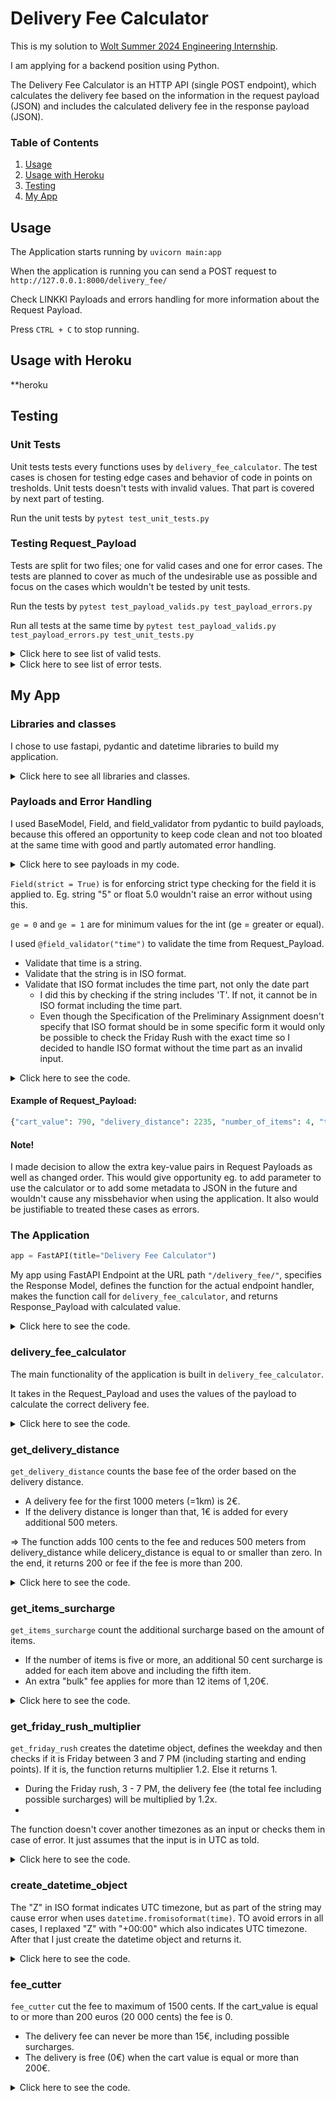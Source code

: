 # Delivery Fee Calculator

This is my solution to [Wolt Summer 2024 Engineering Internship](https://github.com/woltapp/engineering-internship-2024).

I am applying for a backend position using Python.

The Delivery Fee Calculator is an HTTP API (single POST endpoint), which calculates the delivery fee based on the information in the request payload (JSON) and includes the calculated delivery fee in the response payload (JSON).

### Table of Contents

1. [Usage](#usage)
2. [Usage with Heroku](#usage-with-heroku)
3. [Testing](#testing)
4. [My App](#my-app)

## Usage

The Application starts running by `uvicorn main:app`

When the application is running you can send a POST request to `http://127.0.0.1:8000/delivery_fee/`

Check LINKKI Payloads and errors handling for more information about the Request Payload.

Press `CTRL + C` to stop running.

## Usage with Heroku

**heroku

## Testing

### Unit Tests

Unit tests tests every functions uses by `delivery_fee_calculator`. The test cases is chosen for testing edge cases and behavior of code in points on tresholds. Unit tests doesn't tests with invalid values. That part is covered by next part of testing.

Run the unit tests by `pytest test_unit_tests.py`

### Testing Request_Payload

Tests are split for two files; one for valid cases and one for error cases. The tests are planned to cover as much of the undesirable use as possible and focus on the cases which wouldn't be tested by unit tests.

Run the tests by `pytest test_payload_valids.py test_payload_errors.py`

Run all tests at the same time by `pytest test_payload_valids.py test_payload_errors.py test_unit_tests.py`

<details>
<summary>Click here to see list of valid tests.</summary>
	
![valid](https://github.com/pyrypiironen/wolt_2024/assets/93189576/07d4a49b-408b-4296-9cd5-e148dc62f5d8)

</details>

<details>
<summary>Click here to see list of error tests.</summary>
	
![error](https://github.com/pyrypiironen/wolt_2024/assets/93189576/ecb16274-c262-4441-8a43-e787a5e4c5a3)

</details>

## My App

### Libraries and classes

I chose to use fastapi, pydantic and datetime libraries to build my application.

<details>
<summary>Click here to see all libraries and classes.</summary>
	
```python
from fastapi import FastAPI
from pydantic import BaseModel, Field, field_validator
from datetime import datetime
from validators import validate_time	#my own implement
```
</details>

### Payloads and Error Handling

I used BaseModel, Field, and field_validator from pydantic to build payloads, because this offered an opportunity to
keep code clean and not too bloated at the same time with good and partly automated error handling.

<details>
<summary>Click here to see payloads in my code.</summary>
	
```python
class Request_Payload(BaseModel):
	cart_value: int = Field(strict = True, ge = 0)
	delivery_distance: int = Field(strict = True, ge = 0)
	number_of_items: int = Field(strict = True, ge = 1)
	time: str

	class Config:
		 extra = "forbid"

	@field_validator("time")
	def time_validator(cls, value):
		return validate_time(value)


class Response_Payload(BaseModel):
	delivery_fee: int
```
</details>

`Field(strict = True)` is for enforcing strict type checking for the field it is applied to. Eg. string "5" or float 5.0
wouldn't raise an error without using this.

`ge = 0` and `ge = 1` are for minimum values for the int (ge = greater or equal).

I used `@field_validator("time")` to validate the time from Request_Payload.
 - Validate that time is a string.
 - Validate that the string is in ISO format.
 - Validate that ISO format includes the time part, not only the date part
   - I did this by checking if the string includes 'T'. If not, it cannot be in ISO format including the time part.
   - Even though the Specification of the Preliminary Assignment doesn't specify that ISO format should be in some specific form it would only be possible to check the Friday Rush with the exact time so I decided to handle ISO format without the time part as an invalid input.

<details>
<summary>Click here to see the code.</summary>
	
```python
	@field_validator("time")
	def time_validator(cls, value):
		return validate_time(value)

# validators.py
def validate_time(time: str) -> str:
	if not isinstance(time, str):
		raise ValueError("Time isn't a string.")
	try:
		time = time.replace("Z", "+00:00")
		datetime.fromisoformat(time)
	except ValueError:
		raise ValueError("Time isn't in ISO format.")
	if 'T' not in time:
		raise ValueError("ISO format doesn't include time (T).")
	return time
```
</details>

#### Example of Request_Payload:
```python
{"cart_value": 790, "delivery_distance": 2235, "number_of_items": 4, "time": "2024-01-15T13:00:00Z"}
```
#### Note!

I made decision to allow the extra key-value pairs in Request Payloads as well as changed order.
This would give opportunity eg. to add parameter to use the calculator or to add some metadata to JSON in the future and wouldn't cause any missbehavior when using the application.
It also would be justifiable to treated these cases as errors.

### The Application

```python
app = FastAPI(title="Delivery Fee Calculator")
```
My app using FastAPI Endpoint at the URL path `"/delivery_fee/"`, specifies the Response Model, defines the function for the actual endpoint handler, makes the function call for `delivery_fee_calculator`, and returns Response_Payload with calculated value.

<details>
<summary>Click here to see the code.</summary>
	
```python
@app.post("/delivery_fee/", response_model = Response_Payload)
async def make_Response_Payload(Request_Payload: Request_Payload):
	fee = delivery_fee_calculator(Request_Payload)
	return Response_Payload(delivery_fee = fee)
```
</details>

### delivery_fee_calculator

The main functionality of the application is built in `delivery_fee_calculator`.

It takes in the Request_Payload and uses the values of the payload to calculate the correct delivery fee.

<details>
<summary>Click here to see the code.</summary>
	
```python
def delivery_fee_calculator(Request_Payload):
	fee = get_delivery_distance_fee(Request_Payload.delivery_distance)
	fee += get_small_order_surcharge(Request_Payload.cart_value)
	fee += get_items_surcharge(Request_Payload.number_of_items)
	fee *= get_friday_rush_multiplier(Request_Payload.time)
	fee = fee_cutter(fee, Request_Payload.cart_value)
	return int(fee)
```
</details>

### get_delivery_distance

`get_delivery_distance` counts the base fee of the order based on the delivery distance.
 - A delivery fee for the first 1000 meters (=1km) is 2€.
 - If the delivery distance is longer than that, 1€ is added for every additional 500 meters.
 
&rArr; The function adds 100 cents to the fee and reduces 500 meters from delivery_distance while delicery_distance is equal to or smaller than zero. In the end, it returns 200 or fee if the fee is more than 200.

<details>
<summary>Click here to see the code.</summary>
	
```python
def get_delivery_distance_fee(delivery_distance):
	fee = 0
	while delivery_distance > 0:
		fee += 100
		delivery_distance -= 500
	return max(200, fee)
```
</details>

### get_items_surcharge

`get_items_surcharge` count the additional surcharge based on the amount of items.
 - If the number of items is five or more, an additional 50 cent surcharge is added for each item above and including the fifth item.
 - An extra "bulk" fee applies for more than 12 items of 1,20€.

<details>
<summary>Click here to see the code.</summary>
	
```python
def get_items_surcharge(items):
	surcharge = (items - 4) * 50
	bulk_fee = 120
	if items > 12:
		return surcharge + bulk_fee
	return max(0, surcharge)
```
</details>

### get_friday_rush_multiplier

`get_friday_rush` creates the datetime object, defines the weekday and then checks if it is Friday between 3 and 7 PM (including starting and ending points). If it is, the function returns multiplier 1.2. Else it returns 1.
 - During the Friday rush, 3 - 7 PM, the delivery fee (the total fee including possible surcharges) will be multiplied by 1.2x.
 - 
The function doesn't cover another timezones as an input or checks them in case of error. It just assumes that the input is in UTC as told.


<details>
<summary>Click here to see the code.</summary>
	
```python
def get_friday_rush_multiplier(time):
		dt_object = create_datetime_object(time)
		weekday = dt_object.strftime("%A")
		start_time = dt_object.replace(hour = 15, minute = 0, second = 0, microsecond = 0)
		end_time = dt_object.replace(hour = 19, minute = 0, second = 0, microsecond = 0)
		if weekday == "Friday" and start_time <= dt_object <= end_time:
				return 1.2
		return 1
```
</details>

### create_datetime_object

The "Z" in ISO format indicates UTC timezone, but as part of the string may cause error when uses `datetime.fromisoformat(time)`. TO avoid errors in all cases, I replaxed "Z" with "+00:00" which also indicates UTC timezone. After that I just create the datetime object and returns it.

<details>
<summary>Click here to see the code.</summary>

```python
def create_datetime_object(time):
	time = time.replace("Z", "+00:00")
	dt_object = datetime.fromisoformat(time)
	return dt_object
```
</details>

### fee_cutter

`fee_cutter` cut the fee to maximum of 1500 cents. If the cart_value is equal to or more than 200 euros (20 000 cents) the fee is 0.
 - The delivery fee can never be more than 15€, including possible surcharges.
 - The delivery is free (0€) when the cart value is equal or more than 200€.

<details>
<summary>Click here to see the code.</summary>
	
```python
def	fee_cutter(fee, cart_value):
	if cart_value >= 20000:
		fee = 0
	return min(fee, 1500)
```
</details>
